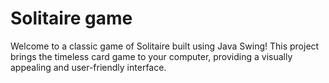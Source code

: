 # Solitaire game

Welcome to a classic game of Solitaire built using Java Swing! This project brings the timeless card game to your computer, providing a visually appealing and user-friendly interface.